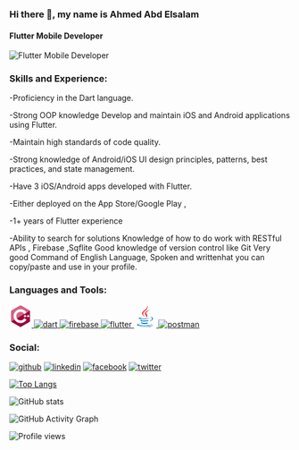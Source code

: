 ### Hi there 👋, my name is Ahmed Abd Elsalam
#### Flutter Mobile Developer
![Flutter Mobile Developer](https://arturssmirnovs.github.io/github-profile-readme-generator/images/banner.png)

<h3 align="left">Skills and Experience:</h3>

-Proficiency in the Dart language.

-Strong OOP knowledge Develop and maintain iOS and Android applications using Flutter.

-Maintain high standards of code quality. 

-Strong knowledge of Android/iOS UI design principles, patterns, best practices, and state management.

-Have 3 iOS/Android apps developed with Flutter. 

-Either deployed on the App Store/Google Play , 

-1+ years of Flutter experience 

-Ability to search for solutions Knowledge of how to do work with RESTful APIs , Firebase ,Sqflite Good knowledge of version control like Git Very good Command of English Language, Spoken and writtenhat you can copy/paste and use in your profile.

<h3 align="left">Languages and Tools:</h3>
<p align="left"> <a href="https://www.w3schools.com/cpp/" target="_blank" rel="noreferrer"> <img src="https://raw.githubusercontent.com/devicons/devicon/master/icons/cplusplus/cplusplus-original.svg" alt="cplusplus" width="40" height="40"/> </a> <a href="https://dart.dev" target="_blank" rel="noreferrer"> <img src="https://www.vectorlogo.zone/logos/dartlang/dartlang-icon.svg" alt="dart" width="40" height="40"/> </a> <a href="https://firebase.google.com/" target="_blank" rel="noreferrer"> <img src="https://www.vectorlogo.zone/logos/firebase/firebase-icon.svg" alt="firebase" width="40" height="40"/> </a> <a href="https://flutter.dev" target="_blank" rel="noreferrer"> <img src="https://www.vectorlogo.zone/logos/flutterio/flutterio-icon.svg" alt="flutter" width="40" height="40"/> </a> <a href="https://www.java.com" target="_blank" rel="noreferrer"> <img src="https://raw.githubusercontent.com/devicons/devicon/master/icons/java/java-original.svg" alt="java" width="40" height="40"/> </a> <a href="https://postman.com" target="_blank" rel="noreferrer"> <img src="https://www.vectorlogo.zone/logos/getpostman/getpostman-icon.svg" alt="postman" width="40" height="40"/> </a> </p>

<h3 align="left">Social:</h3>

[<img src='https://cdn.jsdelivr.net/npm/simple-icons@3.0.1/icons/github.svg' alt='github' height='40'>](https://github.com/prAhmed20)  [<img src='https://cdn.jsdelivr.net/npm/simple-icons@3.0.1/icons/linkedin.svg' alt='linkedin' height='40'>](https://www.linkedin.com/in/ahmed-abd-elsalam-8a84461b5/)  [<img src='https://cdn.jsdelivr.net/npm/simple-icons@3.0.1/icons/facebook.svg' alt='facebook' height='40'>](https://www.facebook.com/prAhmed20)  [<img src='https://cdn.jsdelivr.net/npm/simple-icons@3.0.1/icons/twitter.svg' alt='twitter' height='40'>](https://twitter.com/prAhmed20)  



[![Top Langs](https://github-readme-stats.vercel.app/api/top-langs/?username=prAhmed20)](https://github.com/anuraghazra/github-readme-stats)

![GitHub stats](https://github-readme-stats.vercel.app/api?username=prAhmed20&show_icons=true)  

![GitHub Activity Graph](https://activity-graph.herokuapp.com/graph?username=prAhmed20)  


![Profile views](https://gpvc.arturio.dev/prAhmed20)  
